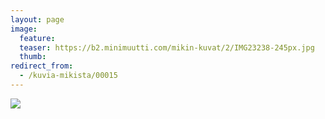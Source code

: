 ```yaml
---
layout: page
image:
  feature:
  teaser: https://b2.minimuutti.com/mikin-kuvat/2/IMG23238-245px.jpg
  thumb:
redirect_from:
  - /kuvia-mikista/00015
---
```


![](https://b2.minimuutti.com/mikin-kuvat/2/IMG23238-800px.jpg)
